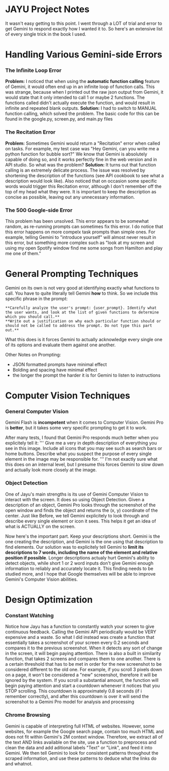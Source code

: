 # JAYU Project Notes

It wasn't easy getting to this point. I went through a LOT of trial and error to get Gemini to respond exactly how I wanted it to. So here's an extensive list of every single trick in the book I used.

# Handling Various Gemini-side Errors
### The Infinite Loop Error
**Problem:** I noticed that when using the **automatic function calling** feature of Gemini, it would often end up in an infinite loop of function calls. This was strange, because when I printed out the raw json output from Gemini, it would state that it only intended to call 1 or maybe 2 functions. The functions called didn't actually execute the function, and would result in infinite and repeated blank outputs.
**Solution:** I had to switch to MANUAL function calling, which solved the problem. The basic code for this can be found in the google.py, screen.py, and main.py files

### The Recitation Error
**Problem:** Sometimes Gemini would return a "Recitation" error when called on tasks. For example, my test case was "Hey Gemini, can you write me a python function for bubble sort?" We know that Gemini is absolutely capable of doing so, and it works perfectly fine in the web version and in API studio. So what was the problem?
**Solution:** It turns out that function calling is an extremely delicate process. The issue was resolved by shortening the description of the functions (see API cookbook to see what a description would look like). Also noticed that on occasion some specific words would trigger this Recitation error, although I don't remember off the top of my head what they were. It is important to keep the description as concise as possible, leaving out any unnecessary information.

### The 500 Google-side Error
This problem has been unsolved. This error appears to be somewhat random, as re-running prompts can sometimes fix this error. I do notice that this error happens on more compelx task prompts than simple ones. For example, telling Gemini to "introduce yourself" will almost never result in this error, but something more complex such as "look at my screen and using my open Spotify window find me some songs from Hamilton and play me one of them."

# General Prompting Techniques

Gemini on its own is not very good at identifying exactly what functions to call. You have to quite literally tell Gemini **how** to think. So we include this specific phrase in the prompt:
```
**Carefully analyze the user's prompt: {user_prompt}. Identify what the user wants, and look at the list of given functions to determine which you should call.**
**Write out a justification on why each particular function should or should not be called to address the prompt. Do not type this part out.**
```
What this does is it forces Gemini to actually acknowledge every single one of its options and evaluate them against one another. 

Other Notes on Prompting:
- JSON formatted prompts have minimal effect
- Bolding and spacing have minimal effect
- the longer the prompt the harder it is for Gemini to listen to instructions

# Computer Vision Techniques

### General Computer Vision
Gemini Flash is **incompetent** when it comes to Computer Vision.
Gemini Pro is **better**, but it takes some very specific prompting to get it to work.

After many tests, I found that Gemini Pro responds much better when you explicitely tell it:
'''
Give me a very in depth description of everything you see in this image. Include all icons that you may see such as search bars or home buttons.
Describe what you suspect the purpose of every single element in the image may be responsible for. 
'''
I'm not exactly sure what this does on an internal level, but I presume this forces Gemini to slow down and actually look more closely at the image.

### Object Detection
One of Jayu's main strengths is its use of Gemini Computer Vision to interact with the screen. It does so using Object Detection. Given a description of an object, Gemini Pro looks through the screenshot of the open window and finds the object and returns the (x, y) coordinate of the center. 
Just like Before, we tell Gemini explicitely to look through and describe every single element or icon it sees. This helps it get an idea of what is ACTUALLY on the screen.

Now here's the important part. Keep your descriptions short. Gemini is the one creating the description, and Gemini is the one using that description to find elements. Our solution was to explicitely tell Gemini to **limit its descriptions to 7 words, including the name of the element and relative position if possible**. Longer descriptions actualy hurt Gemini's ability to detect objects, while short 1 or 2 word inputs don't give Gemini enough information to reliably and accurately locate it. This finding needs to be studied more, and I hope that Google themselves will be able to improve Gemini's Computer Vision abilities. 

# Design Optimization
### Constant Watching
Notice how Jayu has a function to constantly watch your screen to give continuous feedback. Calling the Gemini API periodically would be VERY expensive and a waste. So what I did instead was create a function that essentially takes a screenshot of your screen every 0.2 seconds and compares it to the previous screenshot. When it detects any sort of change in the screen, it will begin paying attention. There is also a built in similarity function, that takes 2 screens and compares them to one another. There is a certain threshold that has to be met in order for the new screenshot to be considered different to the old one. For example, if you scroll 3 pixels down on a page, it won't be considered a "new" screenshot, therefore it will be ignored by the system. If you scroll a substantial amount, the function will begin paying attention and start a countdown whenever it notices that you STOP scrolling. This countdown is approximately 0.8 seconds (if i remember correctly), and after this countdown is over it will send the screenshot to a Gemini Pro model for analysis and processing

### Chrome Browsing
Gemini is capable of interpreting full HTML of websites. However, some websites, for example the Google search page, contain too much HTML and does not fit within Gemini's 2M context window. Therefore, we extract all of the text AND links available on the site, use a function to preprocess and clean the data and add aditional labels "Text" or "Link", and feed it into Gemini. We then tell Gemini to look for consistent patterns throughout the scraped information, and use these patterns to deduce what the links do and whatnot. 

